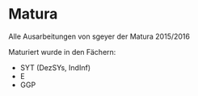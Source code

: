 # Matura

Alle Ausarbeitungen von sgeyer der Matura 2015/2016

Maturiert wurde in den Fächern:

- SYT (DezSYs, IndInf)
- E
- GGP
